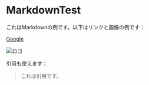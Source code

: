 # MarkdownTest

これはMarkdownの例です。以下はリンクと画像の例です：

[Google](https://www.google.com)

![ロゴ](https://example.com/logo.png)

引用も使えます：

> これは引用です。